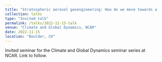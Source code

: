 ```yaml
---
title: "Stratospheric aerosol geoengineering: How do we move towards a more robust assessment?"
collection: talks
type: "Invited talk"
permalink: /talks/2022-11-15-talk
venue: "Climate and Global Dynamics, NCAR"
date: 2022-11-15
location: "Boulder, CO"
---
```


Invited seminar for the Climate and Global Dynamics seminar series at NCAR.
Link to follow.